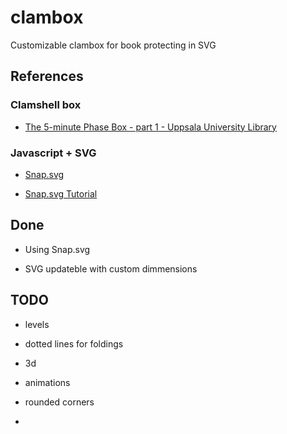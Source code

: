 # clambox
Customizable clambox for book protecting in SVG


## References
### Clamshell box
*  [The 5-minute Phase Box - part 1 - Uppsala University Library](https://www.youtube.com/watch?v=EDzZFUlHd0s)

### Javascript + SVG
*  [Snap.svg](http://snapsvg.io/)

*  [Snap.svg Tutorial](http://svg.dabbles.info/)

## Done
*  Using Snap.svg

*  SVG updateble with custom dimmensions

## TODO
*  levels

*  dotted lines for foldings

*  3d

*  animations

*  rounded corners

*  


